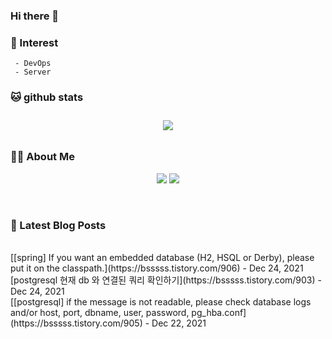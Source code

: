 
### Hi there 👋   

### 📖   Interest   
     - DevOps   
     - Server  

###  🐱 github stats  

<div id="main" align="center">
    <img src="https://github-readme-stats.vercel.app/api?username=qpyu66&hide=stars,contribs&count_private=true&show_icons=true"
        style="height: auto; margin-left: 20px; margin-right: 20px; padding: 10px;"/>
</div>

###  💁‍♀️ About Me  
<p align="center">
    <a href="https://bsssss.tistory.com/"><img src="https://img.shields.io/badge/Blog-FF5722?style=flat-square&logo=Blogger&logoColor=white"/></a>
    <a href="mailto:qpyu66@gmail.com"><img src="https://img.shields.io/badge/Gmail-d14836?style=flat-square&logo=Gmail&logoColor=white&link=qpyu66@gmail.com"/></a>
</p>

<br>

### 📕 Latest Blog Posts   
<br>
[[spring] If you want an embedded database (H2, HSQL or Derby), please put it on the classpath.](https://bsssss.tistory.com/906) - Dec 24, 2021<br>
[postgresql 현재 db 와 연결된 쿼리 확인하기](https://bsssss.tistory.com/903) - Dec 24, 2021<br>
[[postgresql] if the message is not readable, please check database logs and/or host, port, dbname, user, password, pg_hba.conf](https://bsssss.tistory.com/905) - Dec 22, 2021<br>
